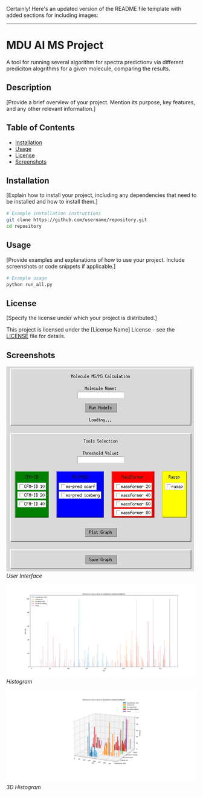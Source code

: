 Certainly! Here's an updated version of the README file template with added sections for including images:

---

# MDU AI MS Project

A tool for running several algorithm for spectra predictionv via different prediciton alogrithms for a given molecule, comparing the results.

## Description

[Provide a brief overview of your project. Mention its purpose, key features, and any other relevant information.]

## Table of Contents

- [Installation](#installation)
- [Usage](#usage)
- [License](#license)
- [Screenshots](#screenshots)

## Installation

[Explain how to install your project, including any dependencies that need to be installed and how to install them.]

```bash
# Example installation instructions
git clone https://github.com/username/repository.git
cd repository
```

## Usage

[Provide examples and explanations of how to use your project. Include screenshots or code snippets if applicable.]

```bash
# Example usage
python run_all.py
```

## License

[Specify the license under which your project is distributed.]

This project is licensed under the [License Name] License - see the [LICENSE](LICENSE) file for details.

## Screenshots


![GUI](screenshots/gui.jpg)
*User Interface*

![Histogram](screenshots/figure.png)
*Histogram*

![Histogram3D](screenshots/figure3d.png)
*3D Histogram*
